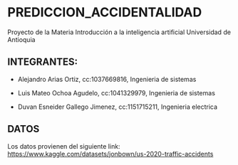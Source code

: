 # PREDICCION_ACCIDENTALIDAD
Proyecto de la Materia Introducción a la inteligencia artificial Universidad de Antioquia

## INTEGRANTES:
* Alejandro Arias Ortiz, cc:1037669816, Ingenieria de sistemas
  
* Luis Mateo Ochoa Agudelo, cc:1041329979, Ingenieria de sistemas
  
* Duvan Esneider Gallego Jimenez, cc:1151715211, Ingenieria electrica

## DATOS
Los datos provienen del siguiente link: https://www.kaggle.com/datasets/jonbown/us-2020-traffic-accidents
